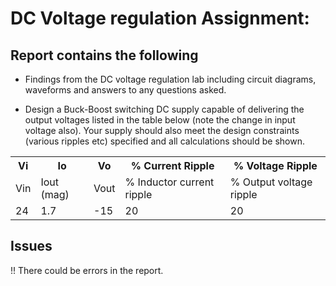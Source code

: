 # DC Voltage regulation Assignment:

## Report contains the following

* Findings from the DC voltage regulation lab including circuit diagrams, waveforms and 
answers to any questions asked.

* Design a Buck-Boost switching DC supply capable of delivering the output voltages listed in the 
table below (note the change in input voltage also). Your supply should also meet the design 
constraints (various ripples etc) specified and all calculations should be shown.

<table>
  <tr>
    <th>Vi</th>
    <th>Io</th>
    <th>Vo</th>
    <th>% Current Ripple</th>
    <th>% Voltage Ripple</th>
  </tr>
  <tr>
    <td>Vin</td>
    <td>Iout (mag)</td>
    <td>Vout</td>
    <td>% Inductor current ripple</td>
    <td>% Output voltage ripple</td>
  </tr>
  <tr>
    <td>24</td>
    <td>1.7</td>
    <td>-15</td>
    <td>20</td>
    <td>20</td>
  </tr>
</table>

## Issues
!! There could be errors in the report.
